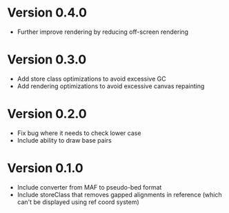 # Version 0.4.0

- Further improve rendering by reducing off-screen rendering

# Version 0.3.0

- Add store class optimizations to avoid excessive GC
- Add rendering optimizations to avoid excessive canvas repainting

# Version 0.2.0

- Fix bug where it needs to check lower case
- Include ability to draw base pairs

# Version 0.1.0

- Include converter from MAF to pseudo-bed format
- Include storeClass that removes gapped alignments in reference (which can't be displayed using ref coord system)

